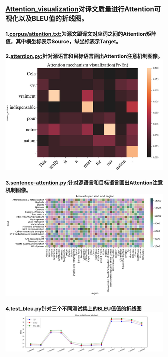 ## [Attention_visualization](https://github.com/Shajiu/NLP_Machine-Translation/tree/master/Attention_visualization)对译文质量进行Attention可视化以及BLEU值的折线图。
### 1.[corpus/attention.txt:](https://github.com/Shajiu/NLP_Machine-Translation/blob/master/Attention_visualization/corpus/attention.txt)为源文跟译文对应词之间的Attention矩阵值，其中横坐标表示Source，纵坐标表示Target。
### 2.[attention.py:](https://github.com/Shajiu/NLP_Machine-Translation/blob/master/Attention_visualization/attention.py)针对源语言和目标语言画出Attention注意机制图像。![](https://github.com/Shajiu/NLP_Machine-Translation/blob/master/Attention_visualization/Fr-En.jpg)
### 3.[sentence-attention.py:](https://github.com/Shajiu/NLP_Machine-Translation/blob/master/Attention_visualization/sentence-attention.py)针对源语言和目标语言画出Attention注意机制图像。![Attention](https://github.com/Shajiu/NLP_Machine-Translation/blob/master/Attention_visualization/sns_heatmap_normal.jpg)
### 4.[test_bleu.py](https://github.com/Shajiu/NLP_Machine-Translation/blob/master/Attention_visualization/test_bleu.py)针对三个不同测试集上的BLEU值值的折线图![](https://github.com/Shajiu/NLP_Machine-Translation/blob/master/Attention_visualization/easyplot.jpg)
